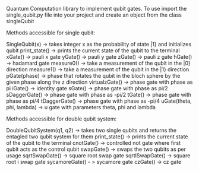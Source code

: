 Quantum Computation library to implement qubit gates.
To use import the single_qubit.py file into your project and create an object from the class singleQubit

Methods accessible for single qubit:

SingleQubit(x) -> takes integer x as the probability of state |1} and initializes qubit
print_state() -> prints the current state of the qubit to the terminal
xGate() -> pauli x gate
yGate() -> pauli y gate
zGate() -> pauli z gate
hGate() -> hadamard gate
measure0() -> take a measurement of the qubit in the |0} direction
measure1() -> take a measurement of the qubit in the |1} direction
pGate(phase) -> phase that rotates the qubit in the bloch sphere by the given phase along the z direction
virtualzGate() -> phase gate with phase as pi
iGate() -> identity gate
sGate() -> phase gate with phase as pi/2
sDaggerGate() -> phase gate with phase as -pi/2
tGate() -> phase gate with phase as pi/4
tDaggerGate() -> phase gate with phase as -pi/4
uGate(theta, phi, lambda) -> u gate with parameters theta, phi and lambda

Methods accessible for double qubit system:

DoubleQubitSystem(q1, q2) -> takes two single qubits and returns the entagled two qubit system for them
print_state() -> prints the current state of the qubit to the terminal
cnotGate() -> controlled not gate where first qubit acts as the control qubit
swapGate() -> swaps the two qubits as per usage
sqrtSwapGate() -> square root swap gate
sqrtISwapGate() -> square root i swap gate
sycamoreGate() - > sycamore gate
czGate() -> cz gate